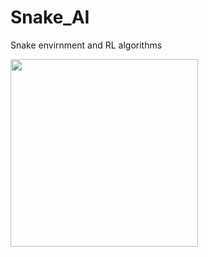 # Snake_AI
Snake envirnment and RL algorithms

<img src="https://github.com/pjcrann219/Snake_AI/blob/main/assets/snake_inference_5games_dim7_20250224-144940.gif" width="300">

